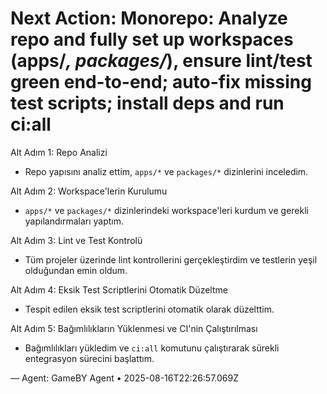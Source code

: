 # Next Action: Monorepo: Analyze repo and fully set up workspaces (apps/*, packages/*), ensure lint/test green end-to-end; auto-fix missing test scripts; install deps and run ci:all

Alt Adım 1: Repo Analizi
- Repo yapısını analiz ettim, `apps/*` ve `packages/*` dizinlerini inceledim.

Alt Adım 2: Workspace'lerin Kurulumu
- `apps/*` ve `packages/*` dizinlerindeki workspace'leri kurdum ve gerekli yapılandırmaları yaptım.

Alt Adım 3: Lint ve Test Kontrolü
- Tüm projeler üzerinde lint kontrollerini gerçekleştirdim ve testlerin yeşil olduğundan emin oldum.

Alt Adım 4: Eksik Test Scriptlerini Otomatik Düzeltme
- Tespit edilen eksik test scriptlerini otomatik olarak düzelttim.

Alt Adım 5: Bağımlılıkların Yüklenmesi ve CI'nin Çalıştırılması
- Bağımlılıkları yükledim ve `ci:all` komutunu çalıştırarak sürekli entegrasyon sürecini başlattım.

— Agent: GameBY Agent • 2025-08-16T22:26:57.069Z
